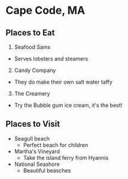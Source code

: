 # Cape Code, MA

## Places to Eat
1. Seafood Sams
  - Serves lobsters and steamers
2. Candy Company
  - They do make their own salt water taffy
3. The Creamery
  - Try the Bubble gum ice cream, it's the best!


## Places to Visit
- Seagull beach
	- Perfect beach for children
- Martha's Vineyard
	- Take the island ferry from Hyannis
- National Seashore
	- Beautiful beasches